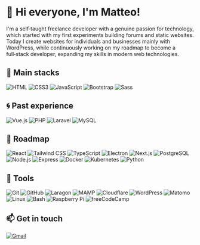 # 👋 Hi everyone, I'm Matteo!

I'm a self‑taught freelance developer with a genuine passion for technology, which started with my first experiments building forums and static websites.  
Today I create websites for individuals and businesses mainly with WordPress, while continuously working on my roadmap to become a full‑stack developer, expanding my skills in modern web technologies.

## 🚀 Main stacks

![HTML](https://img.shields.io/badge/HTML5-E34F26?style=for-the-badge&logo=HTML5&logoColor=fff) ![CSS3](https://img.shields.io/badge/CSS3-663399?style=for-the-badge&logo=CSS&logoColor=fff) ![JavaScript](https://img.shields.io/badge/JavaScript-F7DF1E?style=for-the-badge&logo=JavaScript&logoColor=333)
![Bootstrap](https://img.shields.io/badge/Bootstrap-7952B3?style=for-the-badge&logo=Bootstrap&logoColor=fff) ![Sass](https://img.shields.io/badge/Sass-CC6699?style=for-the-badge&logo=Sass&logoColor=fff)

## 🌀 Past experience

![Vue.js](https://img.shields.io/badge/Vue.js-4FC08D?style=for-the-badge&logo=vuedotjs&logoColor=fff) ![PHP](https://img.shields.io/badge/PHP-777BB4?style=for-the-badge&logo=PHP&logoColor=fff) ![Laravel](https://img.shields.io/badge/Laravel-FF2D20?style=for-the-badge&logo=Laravel&logoColor=fff) ![MySQL](https://img.shields.io/badge/MySQL-4479A1?style=for-the-badge&logo=MySQL&logoColor=fff)

## 🌱 Roadmap

![React](https://img.shields.io/badge/React-61DAFB?style=for-the-badge&logo=React&logoColor=333) ![Tailwind CSS](https://img.shields.io/badge/Tailwind_CSS-06B6D4?style=for-the-badge&logo=TailwindCSS&logoColor=fff) ![TypeScript](https://img.shields.io/badge/TypeScript-3178C6?style=for-the-badge&logo=TypeScript&logoColor=fff) ![Electron](https://img.shields.io/badge/Electron-47848F?style=for-the-badge&logo=Electron&logoColor=fff) ![Next.js](https://img.shields.io/badge/Next.js-000000?style=for-the-badge&logo=Next.js&logoColor=white)
![PostgreSQL](https://img.shields.io/badge/PostgreSQL-4169E1?style=for-the-badge&logo=PostgreSQL&logoColor=fff) ![Node.js](https://img.shields.io/badge/Node.js-5FA04E?style=for-the-badge&logo=nodedotjs&logoColor=fff) ![Express](https://img.shields.io/badge/Express-000?style=for-the-badge&logo=Express&logoColor=fff) ![Docker](https://img.shields.io/badge/Docker-2496ED?style=for-the-badge&logo=Docker&logoColor=fff) ![Kubernetes](https://img.shields.io/badge/Kubernetes-326CE5?style=for-the-badge&logo=Kubernetes&logoColor=fff) ![Python](https://img.shields.io/badge/Python-3776AB?style=for-the-badge&logo=Python&logoColor=white)

## 🔧 Tools

![Git](https://img.shields.io/badge/Git-F05032?style=for-the-badge&logo=git&logoColor=fff) ![GitHub](https://img.shields.io/badge/GitHub-181717?style=for-the-badge&logo=github&logoColor=fff) ![Laragon](https://img.shields.io/badge/Laragon-0E83CD?style=for-the-badge&logo=laragon&logoColor=fff) ![MAMP](https://img.shields.io/badge/MAMP-02749C?style=for-the-badge&logo=mamp&logoColor=fff)
![Cloudflare](https://img.shields.io/badge/Cloudflare-F38020?style=for-the-badge&logo=cloudflare&logoColor=fff) ![WordPress](https://img.shields.io/badge/WordPress-21759B?style=for-the-badge&logo=wordpress&logoColor=fff) ![Matomo](https://img.shields.io/badge/Matomo-3152A0?style=for-the-badge&logo=matomo&logoColor=fff)
![Linux](https://img.shields.io/badge/Linux-FCC624?style=for-the-badge&logo=linux&logoColor=333) ![Bash](https://img.shields.io/badge/Bash-121011?style=for-the-badge&logo=gnu-bash&logoColor=fff) ![Raspberry Pi](https://img.shields.io/badge/Raspberry%20Pi-A22846?style=for-the-badge&logo=raspberry-pi&logoColor=fff) ![freeCodeCamp](https://img.shields.io/badge/freeCodeCamp-0A0A23?style=for-the-badge&logo=freeCodeCamp&logoColor=fff)

## 📫 Get in touch

[![Gmail](https://img.shields.io/badge/Gmail-EA4335?style=for-the-badge&logo=gmail&logoColor=fff)](mailto:pompeimatteojobs@gmail.com)
